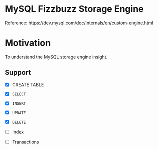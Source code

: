# MySQL Fizzbuzz Storage Engine
Reference: https://dev.mysql.com/doc/internals/en/custom-engine.html

# Motivation
To understand the MySQL storage engine insight.

## Support

- [x] CREATE TABLE
- [x] `SELECT`
- [x] `INSERT`
- [x] `UPDATE`
- [x] `DELETE`
- [ ] Index
- [ ] Transactions

